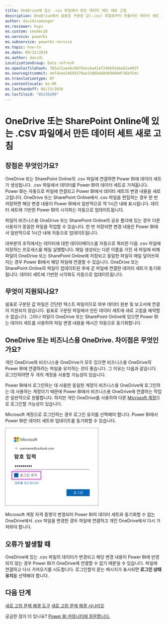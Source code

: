 ```yaml
---
title: OneDrive에 있는 .csv 파일에서 만든 데이터 세트 새로 고침
description: OneDrive에서 쉼표로 구분된 값(.csv) 파일로부터 만들어진 데이터 세트 새로 고침
author: davidiseminger
ms.reviewer: kayu
ms.custom: seodec18
ms.service: powerbi
ms.subservice: powerbi-service
ms.topic: how-to
ms.date: 09/12/2019
ms.author: davidi
LocalizationGroup: Data refresh
ms.openlocfilehash: 765e21aae6c68741ecba41ef24b691deeb2a403f
ms.sourcegitcommit: eef4eee24695570ae3186b4d8d99660df16bf54c
ms.translationtype: HT
ms.contentlocale: ko-KR
ms.lasthandoff: 06/23/2020
ms.locfileid: "85235299"
---
```

# <a name="refresh-a-dataset-created-from-a-csv-file-on-onedrive-or-sharepoint-online"></a>OneDrive 또는 SharePoint Online에 있는 .CSV 파일에서 만든 데이터 세트 새로 고침
## <a name="what-are-the-advantages"></a>장점은 무엇인가요?
OneDrive 또는 SharePoint Online의 .csv 파일에 연결하면 Power BI에 데이터 세트가 생성됩니다. .csv 파일에서 데이터를 Power BI의 데이터 세트로 가져옵니다. Power BI는 자동으로 파일에 연결되고 Power BI에서 데이터 세트의 변경 내용을 새로 고칩니다. OneDrive 또는 SharePoint Online에서 .csv 파일을 편집하는 경우 한 번 저장하면 해당 변경 내용이 Power BI에서 일반적으로 약 1시간 내에 표시됩니다. 데이터 세트에 기반한 Power BI의 시각화는 자동으로 업데이트됩니다.

파일이 비즈니스용 OneDrive 또는 SharePoint Online의 공유 폴더에 있는 경우 다른 사용자가 동일한 파일을 작업할 수 있습니다. 한 번 저장되면 변경 내용은 Power BI에서 일반적으로 1시간 내에 자동으로 업데이트됩니다.

대부분의 조직에서는 데이터에 대한 데이터베이스를 자동으로 쿼리한 다음 .csv 파일에 저장하는 프로세스를 매일 실행합니다. 매일 생성되는 다른 이름을 가진 새 파일에 비해 파일이 OneDrive 또는 SharePoint Online에 저장되고 동일한 파일이 매일 덮어쓰여지는 경우 Power BI에서 해당 파일에 연결할 수 있습니다. OneDrive 또는 SharePoint Online의 파일이 업데이트된 후에 곧 파일에 연결한 데이터 세트가 동기화됩니다. 데이터 세트에 기반한 시각화도 자동으로 업데이트됩니다.

## <a name="whats-supported"></a>무엇이 지원되나요?
쉼표로 구분된 값 파일은 간단한 텍스트 파일이므로 외부 데이터 원본 및 보고서에 연결이 지원되지 않습니다. 쉼표로 구분된 파일에서 만든 데이터 세트에 새로 고침을 예약할 수 없습니다. 그러나 파일이 OneDrive 또는 SharePoint Online에 있으면 Power BI는 데이터 세트를 사용하여 파일 변경 내용을 매시간 자동으로 동기화합니다.

## <a name="onedrive-or-onedrive-for-business-whats-the-difference"></a>OneDrive 또는 비즈니스용 OneDrive. 차이점은 무엇인가요?
개인 OneDrive와 비즈니스용 OneDrive가 모두 있으면 비즈니스용 OneDrive의 Power BI에 연결하려는 파일을 유지하는 것이 좋습니다. 그 이유는 다음과 같습니다. 로그인하려면 두 개의 계정을 사용할 가능성이 있습니다.

Power BI에서 로그인하는 데 사용한 동일한 계정이 비즈니스용 OneDrive에 로그인하는 데 사용하는 계정이기 때문에 Power BI에서 비즈니스용 OneDrive에 연결하는 작업은 일반적으로 원활합니다. 하지만 개인 OneDrive를 사용하여 다른 [Microsoft 계정](https://account.microsoft.com)으로 로그인할 가능성이 있습니다.

Microsoft 계정으로 로그인하는 경우 로그인 유지를 선택해야 합니다. Power BI에서 Power BI은 데이터 세트와 업데이트를 동기화할 수 있습니다.

![로그인 예](media/refresh-csv-file-onedrive/refresh_signin_keepmesignedin.png)

Microsoft 계정 자격 증명이 변경되어 Power BI의 데이터 세트와 동기화할 수 없는 OneDrive에서 .csv 파일을 변경한 경우 파일에 연결하고 개인 OneDrive에서 다시 가져와야 합니다.

## <a name="when-things-go-wrong"></a>오류가 발생할 때
OneDrive에 있는 .csv 파일의 데이터가 변경되고 해당 변경 내용이 Power BI에 반영되지 않는 경우 Power BI가 OneDrive에 연결할 수 없기 때문일 수 있습니다. 파일에 연결하고 다시 가져오기를 시도합니다. 로그인할지 묻는 메시지가 표시되면 **로그인 상태 유지**를 선택해야 합니다.

## <a name="next-steps"></a>다음 단계
[새로 고침 문제 해결 도구](service-gateway-onprem-tshoot.md)
[새로 고침 문제 해결 시나리오](refresh-troubleshooting-refresh-scenarios.md)

궁금한 점이 더 있나요? [Power BI 커뮤니티에 질문합니다.](https://community.powerbi.com/)

